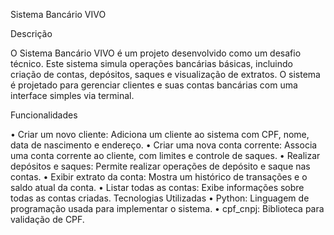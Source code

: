 Sistema Bancário VIVO

Descrição

O Sistema Bancário VIVO é um projeto desenvolvido como um desafio técnico. Este sistema simula operações bancárias básicas, incluindo criação de contas, depósitos, saques e visualização de extratos. O sistema é projetado para gerenciar clientes e suas contas bancárias com uma interface simples via terminal.

Funcionalidades

•	Criar um novo cliente: Adiciona um cliente ao sistema com CPF, nome, data de nascimento e endereço.
•	Criar uma nova conta corrente: Associa uma conta corrente ao cliente, com limites e controle de saques.
•	Realizar depósitos e saques: Permite realizar operações de depósito e saque nas contas.
•	Exibir extrato da conta: Mostra um histórico de transações e o saldo atual da conta.
•	Listar todas as contas: Exibe informações sobre todas as contas criadas.
Tecnologias Utilizadas
•	Python: Linguagem de programação usada para implementar o sistema.
•	cpf_cnpj: Biblioteca para validação de CPF.

